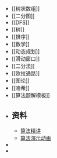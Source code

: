 - [[树状数组]]
- [[二分图]]
- [[DFS]]
- [[树]]
- [[排序]]
- [[数学]]
- [[动态规划]]
- [[滑动窗口]]
- [[二分法]]
- [[欧拉通路]]
- [[图论]]
- [[哈希]]
- [[算法题解模板]]
- ## 资料
	- [算法精讲](https://labuladong.github.io/algo/di-si-zhan-4baf4/ru-he-xue--84b79/)
	- [算法演示动画](https://blog.algomooc.com/)
-
-